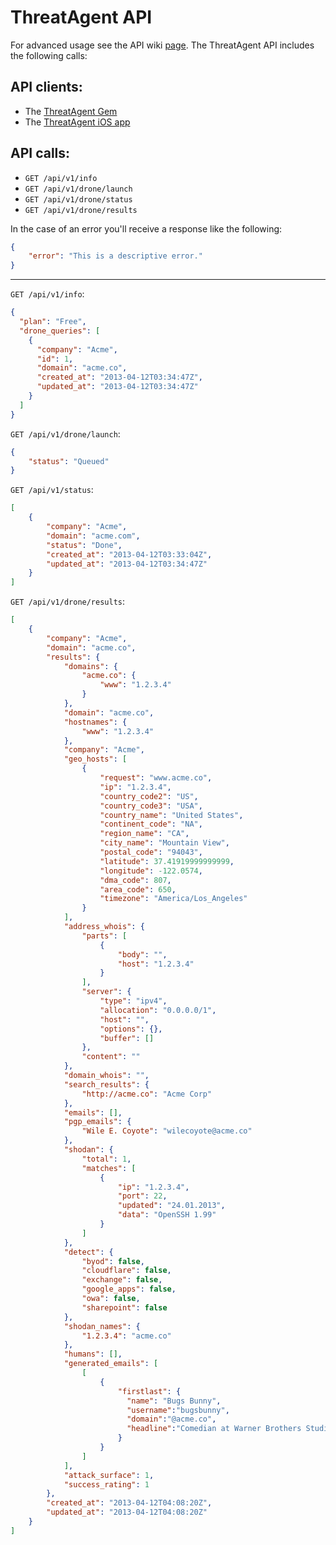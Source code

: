 # ThreatAgent API
For advanced usage see the API wiki
[page](https://github.com/threatagent/community/wiki/ThreatAgent-JSON-API).
The ThreatAgent API includes the following calls:

## API clients:
* The [ThreatAgent Gem](https://github.com/threatagent/threatagent)
* The [ThreatAgent iOS app](https://github.com/ipwnstuff/threatagent-ios)

## API calls:
* `GET /api/v1/info`
* `GET /api/v1/drone/launch`
* `GET /api/v1/drone/status`
* `GET /api/v1/drone/results`

In the case of an error you'll receive a response like the following:
```json
{
    "error": "This is a descriptive error."
}
```

---

`GET /api/v1/info`:
```json
{
  "plan": "Free",
  "drone_queries": [
    {
      "company": "Acme",
      "id": 1,
      "domain": "acme.co",
      "created_at": "2013-04-12T03:34:47Z",
      "updated_at": "2013-04-12T03:34:47Z"
    }
  ]
}
```

`GET /api/v1/drone/launch`:
```json
{
    "status": "Queued"
}
```

`GET /api/v1/status`:
```json
[
    {
        "company": "Acme",
        "domain": "acme.com",
        "status": "Done",
        "created_at": "2013-04-12T03:33:04Z",
        "updated_at": "2013-04-12T03:34:47Z"
    }
]
```

`GET /api/v1/drone/results`:
```json
[
    {
        "company": "Acme",
        "domain": "acme.co",
        "results": {
            "domains": {
                "acme.co": {
                    "www": "1.2.3.4"
                }
            },
            "domain": "acme.co",
            "hostnames": {
                "www": "1.2.3.4"
            },
            "company": "Acme",
            "geo_hosts": [
                {
                    "request": "www.acme.co",
                    "ip": "1.2.3.4",
                    "country_code2": "US",
                    "country_code3": "USA",
                    "country_name": "United States",
                    "continent_code": "NA",
                    "region_name": "CA",
                    "city_name": "Mountain View",
                    "postal_code": "94043",
                    "latitude": 37.41919999999999,
                    "longitude": -122.0574,
                    "dma_code": 807,
                    "area_code": 650,
                    "timezone": "America/Los_Angeles"
                }
            ],
            "address_whois": {
                "parts": [
                    {
                        "body": "",
                        "host": "1.2.3.4"
                    }
                ],
                "server": {
                    "type": "ipv4",
                    "allocation": "0.0.0.0/1",
                    "host": "",
                    "options": {},
                    "buffer": []
                },
                "content": ""
            },
            "domain_whois": "",
            "search_results": {
                "http://acme.co": "Acme Corp"
            },
            "emails": [],
            "pgp_emails": {
                "Wile E. Coyote": "wilecoyote@acme.co"
            },
            "shodan": {
                "total": 1,
                "matches": [
                    {
                        "ip": "1.2.3.4",
                        "port": 22,
                        "updated": "24.01.2013",
                        "data": "OpenSSH 1.99"
                    }
                ]
            },
            "detect": {
                "byod": false,
                "cloudflare": false,
                "exchange": false,
                "google_apps": false,
                "owa": false,
                "sharepoint": false
            },
            "shodan_names": {
                "1.2.3.4": "acme.co"
            },
            "humans": [],
            "generated_emails": [
                [
                    {
                        "firstlast": {
                          "name": "Bugs Bunny",
                          "username":"bugsbunny",
                          "domain":"@acme.co",
                          "headline":"Comedian at Warner Brothers Studios"
                        }
                    }
                ]
            ],
            "attack_surface": 1,
            "success_rating": 1
        },
        "created_at": "2013-04-12T04:08:20Z",
        "updated_at": "2013-04-12T04:08:20Z"
    }
]
```
